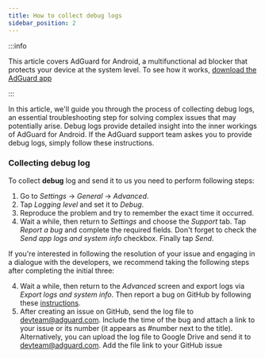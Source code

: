```yaml
---
title: How to collect debug logs
sidebar_position: 2
---
```


:::info

This article covers AdGuard for Android, a multifunctional ad blocker that protects your device at the system level. To see how it works, [download the AdGuard app](https://adguard.com/download.html?auto=true)

:::

In this article, we'll guide you through the process of collecting debug logs, an essential troubleshooting step for solving complex issues that may potentially arise. Debug logs provide detailed insight into the inner workings of AdGuard for Android. If the AdGuard support team askes you to provide debug logs, simply follow these instructions.

### Collecting debug log

To collect **debug** log and send it to us you need to perform following steps:

1. Go to *Settings* → *General* → *Advanced*.
2. Tap *Logging level* and set it to *Debug*.
3. Reproduce the problem and try to remember the exact time it occurred.
4. Wait a while, then return to *Settings* and choose the *Support* tab. Tap *Report a bug* and complete the required fields. Don't forget to check the *Send app logs and system info* checkbox. Finally tap *Send*.

If you're interested in following the resolution of your issue and engaging in a dialogue with the developers, we recommend taking the following steps after completing the initial three:

4. Wait a while, then return to the *Advanced* screen and export logs via *Export logs and system info*. Then report a bug on GitHub by following these [instructions](/guides/report-bugs.md).
5. After creating an issue on GitHub, send the log file to devteam@adguard.com. Include the time of the bug and attach a link to your issue or its number (it appears as #number next to the title).
Alternatively, you can upload the log file to Google Drive and send it to devteam@adguard.com. Add the file link to your GitHub issue


